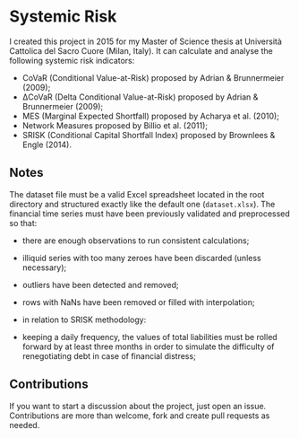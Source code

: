 # Systemic Risk

I created this project in 2015 for my Master of Science thesis at Università Cattolica del Sacro Cuore (Milan, Italy).
It can calculate and analyse the following systemic risk indicators:
* CoVaR (Conditional Value-at-Risk) proposed by Adrian & Brunnermeier (2009);
* ΔCoVaR (Delta Conditional Value-at-Risk) proposed by Adrian & Brunnermeier (2009);
* MES (Marginal Expected Shortfall) proposed by Acharya et al. (2010);
* Network Measures proposed by Billio et al. (2011);
* SRISK (Conditional Capital Shortfall Index) proposed by Brownlees & Engle (2014).

## Notes

The dataset file must be a valid Excel spreadsheet located in the root directory and structured exactly like the default one (`dataset.xlsx`). The financial time series must have been previously validated and preprocessed so that:
* there are enough observations to run consistent calculations;
* illiquid series with too many zeroes have been discarded (unless necessary);
* outliers have been detected and removed;
* rows with NaNs have been removed or filled with interpolation;

* in relation to SRISK methodology:
 * keeping a daily frequency, the values of total liabilities must be rolled forward by at least three months in order to simulate the difficulty of renegotiating debt in case of financial distress;



## Contributions

If you want to start a discussion about the project, just open an issue.
Contributions are more than welcome, fork and create pull requests as needed.
